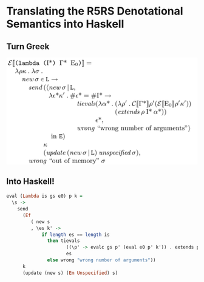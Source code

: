 # Translating the R5RS Denotational Semantics into Haskell
## Turn Greek
![R5RS denotational semantics for evaluating lambdas](lambda-def.png)

## Into Haskell!
```haskell
eval (Lambda is gs e0) p k =
  \s ->
    send
      (Ef
         ( new s
         , \es k' ->
             if length es == length is
               then tievals
                      ((\p' -> evalc gs p' (eval e0 p' k')) . extends p is)
                      es
               else wrong "wrong number of arguments"))
      k
      (update (new s) (Em Unspecified) s)
```
